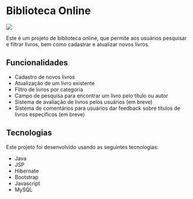 # Biblioteca Online
<img src="images/homepage.gif">

Este é um projeto de biblioteca online, que permite aos usuários pesquisar e filtrar livros, bem como cadastrar e atualizar novos livros.

## Funcionalidades

- Cadastro de novos livros
- Atualização de um livro existente
- Filtro de livros por categoria
- Campo de pesquisa para encontrar um livro pelo título ou autor
- Sistema de avaliação de livros pelos usuários (em breve)
- Sistema de comentários para usuários dar feedback sobre títulos de livros específicos (em breve)

## Tecnologias

Este projeto foi desenvolvido usando as seguintes tecnologias:

- Java
- JSP
- Hibernate
- Bootstrap
- Javascript
- MySQL
